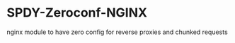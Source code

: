 SPDY-Zeroconf-NGINX
===================

nginx module to have zero config for reverse proxies and chunked requests
